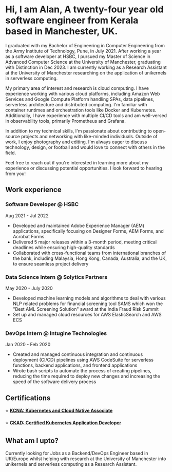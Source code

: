 # Hi, I am Alan, A twenty-four year old software engineer from Kerala based in Manchester, UK.

I graduated with my Bachelor of Engineering in Computer Engineering from the Army Institute of Technology, Pune, in July 2021. After working a year as a software developer at HSBC, I pursued my Master of Science in Advanced Computer Science at the University of Manchester, graduating with Distinction in Dec 2023. I am currently working as a Research Assistant at the University of Manchester researching on the application of unikernels in serverless computing.

My primary area of interest and research is cloud computing. I have experience working with various cloud platforms, including Amazon Web Services and Google Compute Platform handling SPAs, data pipelines, serverless architecture and distributed computing. I'm familiar with container runtimes and orchestration tools like Docker and Kubernetes. Additionally, I have experience with multiple CI/CD tools and am well-versed in observability tools, primarily Prometheus and Grafana.

In addition to my technical skills, I'm passionate about contributing to open-source projects and networking with like-minded individuals. Outside of work, I enjoy photography and editing. I'm always eager to discuss technology, design, or football and would love to connect with others in the field.

Feel free to reach out if you're interested in learning more about my experience or discussing potential opportunities. I look forward to hearing from you!

## Work experience

### Software Developer @ HSBC
Aug 2021 - Jul 2022

- Developed and maintained Adobe Experience Manager (AEM) applications, specifically focusing on Designer Forms, AEM Forms, and Acrobat Forms.
- Delivered 5 major releases within a 3-month period, meeting critical deadlines while ensuring high-quality standards
- Collaborated with cross-functional teams  from international branches of the bank, including Malaysia, Hong Kong, Canada, Australia, and the UK, to ensure seamless project delivery
### Data Science Intern @ Solytics Partners
May 2020 - July 2020

- Developed machine learning models and algorithms to deal with various NLP related problems for financial screening tool SAMS which won the "Best AML Screening Solution" award at the India Fraud Risk Summit
- Set up and managed cloud resources for AWS ElasticSearch and AWS ECS
### DevOps Intern @ Intugine Technologies
Jan 2020 - Feb 2020

- Created and managed continuous integration and continuous deployment (CI/CD) pipelines using AWS CodeSuite for serverless functions, backend applications, and frontend applications
- Wrote bash scripts to automate the process of creating pipelines, reducing the time required to deploy new changes and increasing the speed of the software delivery process

## Certifications

⭐ **[KCNA: Kubernetes and Cloud Native Associate](https://www.credly.com/badges/ed4be8fc-b14e-4eb7-9e9d-d3de3a55fc52/public_url)**

⭐ [**CKAD: Certified Kubernetes Application Developer**](https://www.credly.com/badges/cebc314e-3e99-4934-80e7-33355669cb64/public_url)

## What am I upto?

Currently looking for Jobs as a Backend/DevOps Engineer based in UK/Europe whilst helping with research at the University of Manchester into unikernels and serverless computing as a Research Assistant.
